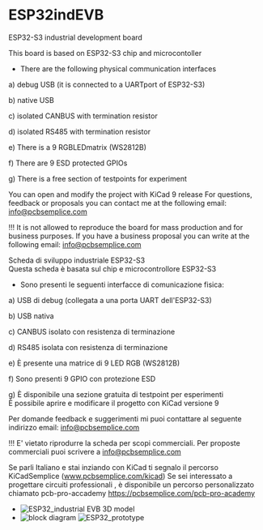 # ESP32indEVB
ESP32-S3 industrial development board

This board is based on ESP32-S3 chip and microcontoller
 - There are the following physical communication interfaces
   
 a) debug USB (it is connected to a UARTport of ESP32-S3)  
 
 b) native USB 
 
 c) isolated CANBUS with termination resistor 
 
 d) isolated RS485 with termination resistor 
 
 e) There is a 9 RGBLEDmatrix (WS2812B) 
 
f) There are 9 ESD protected GPIOs 

g) There is a free section of testpoints for experiment 

  You can open and modify the project with KiCad 9 release 
  For questions, feedback or proposals you can contact me at the following email: info@pcbsemplice.com
  
 !!! It is not allowed to reproduce the board for mass production and for business purposes. If you have a business proposal you can write at the following email: info@pcbsemplice.com
  

Scheda di sviluppo industriale ESP32-S3  
Questa scheda è basata sul chip e microcontrollore ESP32-S3 

- Sono presenti le seguenti interfacce di comunicazione fisica:
  
a) USB di debug (collegata a una porta UART dell'ESP32-S3)  

b) USB nativa 

c) CANBUS isolato con resistenza di terminazione 

d) RS485 isolata con resistenza di terminazione 

e) È presente una matrice di 9 LED RGB (WS2812B)

f) Sono presenti 9 GPIO con protezione ESD  

g) È disponibile una sezione gratuita di testpoint per esperimenti  
È possibile aprire e modificare il progetto con KiCad versione 9  

Per domande feedback e suggerimenti mi puoi contattare al seguente indirizzo email: info@pcbsemplice.com

!!! E' vietato riprodurre la scheda per scopi commerciali. Per proposte commerciali puoi scrivere a info@pcbsemplice.com

Se parli Italiano e stai inziando con KiCad ti segnalo il percorso KiCadSemplice (www.pcbsemplice.com/kicad)
Se sei interessato a progettare circuiti professionali , è disponibile un percorso personalizzato chiamato pcb-pro-accademy https://pcbsemplice.com/pcb-pro-academy
  -  ![ESP32_industrial EVB 3D model](https://github.com/user-attachments/assets/a6b824c0-ebcf-4901-a1d3-367f770a0a83)
  -  ![block diagram](https://github.com/user-attachments/assets/7c6af9e1-7ada-4c90-baa9-00a227eaa6a4)
![ESP32_prototype](https://github.com/user-attachments/assets/6fd1fcf9-b987-4919-b08f-29ea1ea89f27)

